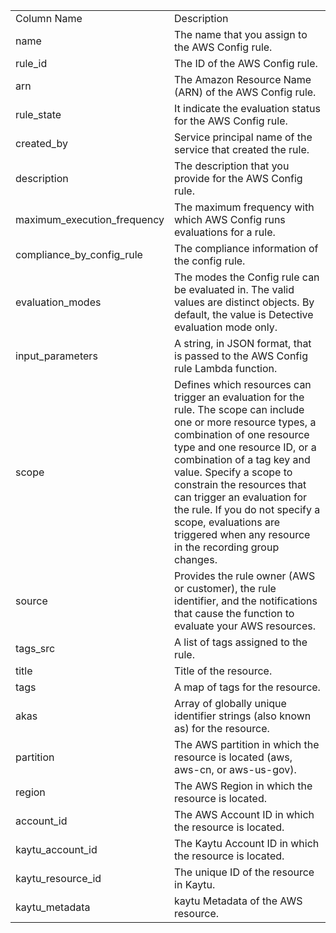 <table>
	<tr><td>Column Name</td><td>Description</td></tr>
	<tr><td>name</td><td>The name that you assign to the AWS Config rule.</td></tr>
	<tr><td>rule_id</td><td>The ID of the AWS Config rule.</td></tr>
	<tr><td>arn</td><td>The Amazon Resource Name (ARN) of the AWS Config rule.</td></tr>
	<tr><td>rule_state</td><td>It indicate the evaluation status for the AWS Config rule.</td></tr>
	<tr><td>created_by</td><td>Service principal name of the service that created the rule.</td></tr>
	<tr><td>description</td><td>The description that you provide for the AWS Config rule.</td></tr>
	<tr><td>maximum_execution_frequency</td><td>The maximum frequency with which AWS Config runs evaluations for a rule.</td></tr>
	<tr><td>compliance_by_config_rule</td><td>The compliance information of the config rule.</td></tr>
	<tr><td>evaluation_modes</td><td>The modes the Config rule can be evaluated in. The valid values are distinct objects. By default, the value is Detective evaluation mode only.</td></tr>
	<tr><td>input_parameters</td><td>A string, in JSON format, that is passed to the AWS Config rule Lambda function.</td></tr>
	<tr><td>scope</td><td>Defines which resources can trigger an evaluation for the rule. The scope can include one or more resource types, a combination of one resource type and one resource ID, or a combination of a tag key and value. Specify a scope to constrain the resources that can trigger an evaluation for the rule. If you do not specify a scope, evaluations are triggered when any resource in the recording group changes.</td></tr>
	<tr><td>source</td><td>Provides the rule owner (AWS or customer), the rule identifier, and the notifications that cause the function to evaluate your AWS resources.</td></tr>
	<tr><td>tags_src</td><td>A list of tags assigned to the rule.</td></tr>
	<tr><td>title</td><td>Title of the resource.</td></tr>
	<tr><td>tags</td><td>A map of tags for the resource.</td></tr>
	<tr><td>akas</td><td>Array of globally unique identifier strings (also known as) for the resource.</td></tr>
	<tr><td>partition</td><td>The AWS partition in which the resource is located (aws, aws-cn, or aws-us-gov).</td></tr>
	<tr><td>region</td><td>The AWS Region in which the resource is located.</td></tr>
	<tr><td>account_id</td><td>The AWS Account ID in which the resource is located.</td></tr>
	<tr><td>kaytu_account_id</td><td>The Kaytu Account ID in which the resource is located.</td></tr>
	<tr><td>kaytu_resource_id</td><td>The unique ID of the resource in Kaytu.</td></tr>
	<tr><td>kaytu_metadata</td><td>kaytu Metadata of the AWS resource.</td></tr>
</table>